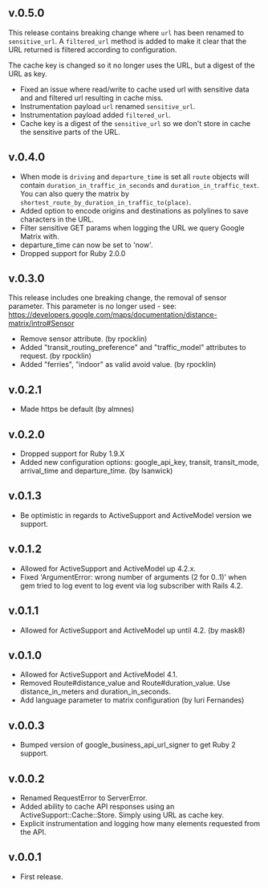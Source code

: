 ## v.0.5.0

This release contains breaking change where `url` has been renamed to
`sensitive_url`. A `filtered_url` method is added to make it clear that
the URL returned is filtered according to configuration.

The cache key is changed so it no longer uses the URL, but a digest of the URL
as key.

* Fixed an issue where read/write to cache used url with sensitive data and
  and filtered url resulting in cache miss.
* Instrumentation payload `url` renamed `sensitive_url`.
* Instrumentation payload added `filtered_url`.
* Cache key is a digest of the `sensitive_url` so we don't store in cache the
  sensitive parts of the URL.

## v.0.4.0
* When mode is `driving` and `departure_time` is set all `route` objects will contain
  `duration_in_traffic_in_seconds` and `duration_in_traffic_text`.
  You can also query the matrix by `shortest_route_by_duration_in_traffic_to(place)`.
* Added option to encode origins and destinations as polylines to save characters in the URL.
* Filter sensitive GET params when logging the URL we query Google Matrix with.
* departure_time can now be set to 'now'.
* Dropped support for Ruby 2.0.0

## v.0.3.0
This release includes one breaking change, the removal of sensor parameter.
This parameter is no longer used - see:
https://developers.google.com/maps/documentation/distance-matrix/intro#Sensor

* Remove sensor attribute. (by rpocklin)
* Added "transit_routing_preference" and "traffic_model" attributes to request. (by rpocklin)
* Added "ferries", "indoor" as valid avoid value. (by rpocklin)

## v.0.2.1
* Made https be default (by almnes)

## v.0.2.0
* Dropped support for Ruby 1.9.X
* Added new configuration options: google_api_key,
  transit, transit_mode, arrival_time and departure_time. (by lsanwick)


## v.0.1.3
* Be optimistic in regards to ActiveSupport and ActiveModel version we support.

## v.0.1.2
* Allowed for ActiveSupport and ActiveModel up 4.2.x.
* Fixed 'ArgumentError: wrong number of arguments (2 for 0..1)' when gem tried to log event to
  log event via log subscriber with Rails 4.2.

## v.0.1.1
* Allowed for ActiveSupport and ActiveModel up until 4.2. (by mask8)

## v.0.1.0
* Allowed for ActiveSupport and ActiveModel 4.1.
* Removed Route#distance_value and Route#duration_value. Use distance_in_meters and duration_in_seconds.
* Add language parameter to matrix configuration (by Iuri Fernandes)


## v.0.0.3
* Bumped version of google_business_api_url_signer to get Ruby 2 support.

## v.0.0.2

* Renamed RequestError to ServerError.
* Added ability to cache API responses using an ActiveSupport::Cache::Store. Simply using URL as cache key.
* Explicit instrumentation and logging how many elements requested from the API.


## v.0.0.1

* First release.
